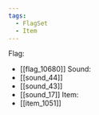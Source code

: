 ```yaml
---
tags:
  - FlagSet
  - Item
---
```

Flag:
- [[flag_10680]]
Sound:
- [[sound_44]]
- [[sound_43]]
- [[sound_17]]
Item:
- [[item_1051]]
